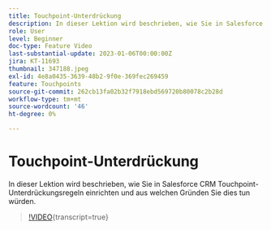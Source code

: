 ```yaml
---
title: Touchpoint-Unterdrückung
description: In dieser Lektion wird beschrieben, wie Sie in Salesforce CRM Touchpoint-Unterdrückungsregeln einrichten und aus welchen Gründen Sie dies tun würden.
role: User
level: Beginner
doc-type: Feature Video
last-substantial-update: 2023-01-06T00:00:00Z
jira: KT-11693
thumbnail: 347188.jpeg
exl-id: 4e8a0435-3639-48b2-9f0e-369fec269459
feature: Touchpoints
source-git-commit: 262cb13fa02b32f7918ebd569720b80078c2b28d
workflow-type: tm+mt
source-wordcount: '46'
ht-degree: 0%

---
```


# Touchpoint-Unterdrückung

In dieser Lektion wird beschrieben, wie Sie in Salesforce CRM Touchpoint-Unterdrückungsregeln einrichten und aus welchen Gründen Sie dies tun würden.

>[!VIDEO](https://video.tv.adobe.com/v/347188/?learn=on){transcript=true}
